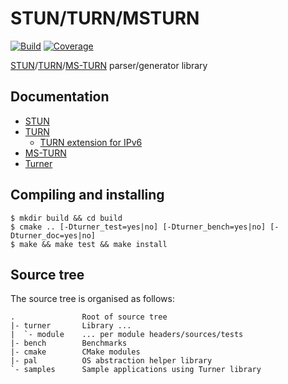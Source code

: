 # STUN/TURN/MSTURN

[STUN]: https://tools.ietf.org/html/rfc5389
[TURN]: https://tools.ietf.org/html/rfc5766
[MS-TURN]: https://msdn.microsoft.com/en-us/library/cc431507(v=office.12).aspx
[Turner]: http://turner.alt.ee

[![Build](https://github.com/svens/turner/workflows/Build/badge.svg)](https://github.com/svens/turner/actions?query=workflow:Build)
[![Coverage](https://coveralls.io/repos/github/svens/turner/badge.svg)](https://coveralls.io/github/svens/turner)

[STUN]/[TURN]/[MS-TURN] parser/generator library


## Documentation

  * [STUN]
  * [TURN]
    - [TURN extension for IPv6](https://tools.ietf.org/html/rfc6156)
  * [MS-TURN]
  * [Turner]


## Compiling and installing

    $ mkdir build && cd build
    $ cmake .. [-Dturner_test=yes|no] [-Dturner_bench=yes|no] [-Dturner_doc=yes|no]
    $ make && make test && make install


## Source tree

The source tree is organised as follows:

    .               Root of source tree
    |- turner       Library ...
    |  `- module    ... per module headers/sources/tests
    |- bench        Benchmarks
    |- cmake        CMake modules
    |- pal          OS abstraction helper library
    `- samples      Sample applications using Turner library
